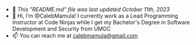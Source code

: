 - 📆 *This "README.md" file was last updated October 11th, 2023*
- 👋 Hi, I’m @CalebMamula! I currently work as a Lead Programming Instructor at Code Ninjas while I get my Bachelor's Degree in Software Development and Security from UMGC
- 📫 You can reach me at calebmamula@gmail.com


